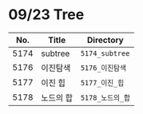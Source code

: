 # 09/23 Tree



| No.  | Title     | Directory        |
| ---- | --------- | ---------------- |
| 5174 | subtree   | `5174_subtree`   |
| 5176 | 이진탐색  | `5176_이진탐색`  |
| 5177 | 이진 힙   | `5177_이진_힙`   |
| 5178 | 노드의 합 | `5178_노드의_합` |


